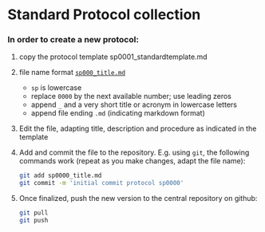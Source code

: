 Standard Protocol collection
============================

### In order to create a new protocol:

  1. copy the protocol template sp0001_standardtemplate.md

  2. file name format [`sp000_title.md`](sp0000_title.md)

      - `sp` is lowercase
      - replace `0000` by the next available number; use leading zeros
      - append `_` and a very short title or acronym in lowercase letters
      - append file ending `.md` (indicating markdown format)

  3. Edit the file, adapting title, description and procedure as indicated in
  the template

  4. Add and commit the file to the repository. E.g. using `git`, the following
  commands work (repeat as you make changes, adapt the file name):

      ```sh
      git add sp0000_title.md
      git commit -m 'initial commit protocol sp0000'
      ```

  5. Once finalized, push the new version to the central repository on github:

      ```sh
      git pull
      git push
      ```




